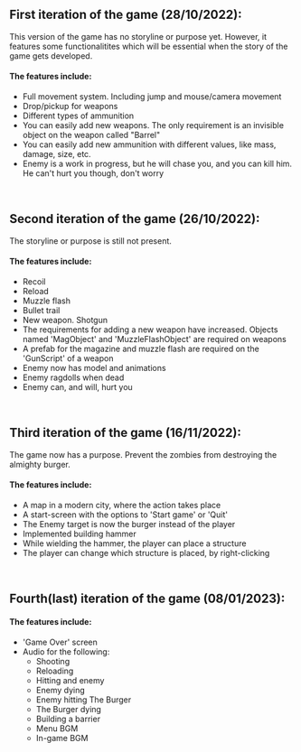 ## First iteration of the game (28/10/2022):

This version of the game has no storyline or purpose yet. However, it features some functionalitites which will be essential when the story of the game gets developed.
#### The features include:
- Full movement system. Including jump and mouse/camera movement
- Drop/pickup for weapons
- Different types of ammunition
- You can easily add new weapons. The only requirement is an invisible object on the weapon called "Barrel"
- You can easily add new ammunition with different values, like mass, damage, size, etc.
- Enemy is a work in progress, but he will chase you, and you can kill him. He can't hurt you though, don't worry

&nbsp;

## Second iteration of the game (26/10/2022):

The storyline or purpose is still not present.
#### The features include:
- Recoil
- Reload
- Muzzle flash
- Bullet trail
- New weapon. Shotgun
- The requirements for adding a new weapon have increased. Objects named 'MagObject' and 'MuzzleFlashObject' are required on weapons
- A prefab for the magazine and muzzle flash are required on the 'GunScript' of a weapon
- Enemy now has model and animations
- Enemy ragdolls when dead
- Enemy can, and will, hurt you

&nbsp;

## Third iteration of the game (16/11/2022):

The game now has a purpose. Prevent the zombies from destroying the almighty burger.
#### The features include:
- A map in a modern city, where the action takes place
- A start-screen with the options to 'Start game' or 'Quit'
- The Enemy target is now the burger instead of the player
- Implemented building hammer
- While wielding the hammer, the player can place a structure
- The player can change which structure is placed, by right-clicking

&nbsp;

## Fourth(last) iteration of the game (08/01/2023):

#### The features include:
- 'Game Over' screen
- Audio for the following:
  - Shooting
  - Reloading
  - Hitting and enemy
  - Enemy dying
  - Enemy hitting The Burger
  - The Burger dying
  - Building a barrier
  - Menu BGM
  - In-game BGM
